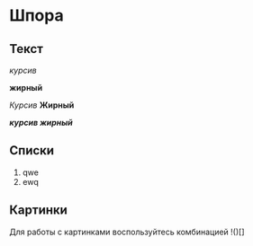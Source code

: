 # Шпора

## Текст

_курсив_

**жирный**

_Курсив_
**Жирный**

**_курсив жирный_**

## Списки

1. qwe
2. ewq

## Картинки

Для работы с картинками воспользуйтесь комбинацией !()[]
